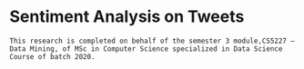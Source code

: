 # Sentiment Analysis on Tweets
`This research is completed on behalf of the semester 3
module,CS5227 – Data Mining, of MSc in Computer
Science specialized in Data Science Course of batch 2020.`